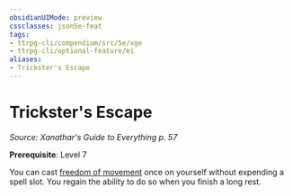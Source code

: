 ```yaml
---
obsidianUIMode: preview
cssclasses: json5e-feat
tags:
- ttrpg-cli/compendium/src/5e/xge
- ttrpg-cli/optional-feature/ei
aliases:
- Trickster's Escape
---
```

# Trickster's Escape
*Source: Xanathar's Guide to Everything p. 57*  

**Prerequisite**: Level 7

You can cast [freedom of movement](/3-Mechanics/CLI/Compendium/spells/freedom-of-movement.md) once on yourself without expending a spell slot. You regain the ability to do so when you finish a long rest.